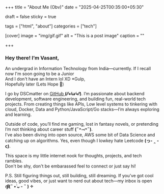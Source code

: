 +++
title = "About Me (Obv)"
date = "2025-04-25T00:35:00+05:30"

draft = false
sticky = true

tags = ["html", "about"]
categories = ["tech"]

[cover]
image = "img/gif.gif"
alt = "This is a post image"
caption = ""

+++

### Hey there! I’m Vasant,

An undergrad in Information Technology from India—currently.
If I recall now I'm soon going to be a Junior <br>
And I don't have an Intern lol XD *Gulp,<br>
Hopefully later (Lets Hope 🙏)

I go by DSCmatter on [GitHub ](https://github.com/DSCmatter)**(⁄⁄•⁄ω⁄•⁄⁄)**. I’m passionate about backend development, software engineering, and building fun, real-world tech projects. From creating things like APIs, Low level systems to tinkering with cloud, Docker, Data and Python/JavaScript/Go stacks—I’m always exploring and learning.

Outside of code, you’ll find me gaming, lost in fantasy novels, or pretending I’m not thinking about career stuff **(˶˃⤙˂˶)**. <br>
I’ve also been diving into open source, AWS some bit of Data Science and catching up on algorithms. Yes, even though I lowkey hate Leetcode  **(っ- ‸ - ς)**.

This space is my little internet nook for thoughts, projects, and tech rambles. <br>
Don't be shy, don't be embarassed feel to connect or just say hi!

P.S. Still figuring things out, still building, still dreaming. If you’ve got cool ideas, good vibes, or just want to nerd out about tech—my inbox is open **ദ്ദി(˵ •̀ ᴗ - ˵ ) ✧**
